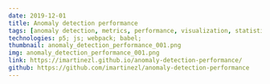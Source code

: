 ```yaml
---
date: 2019-12-01
title: Anomaly detection performance
tags: [anomaly detection, metrics, performance, visualization, statistics]
technologies: p5; js; webpack; babel;
thumbnail: anomaly_detection_performance_001.png
img: anomaly_detection_performance_001.png
link: https://imartinezl.github.io/anomaly-detection-performance/
github: https://github.com/imartinezl/anomaly-detection-performance
---
```

